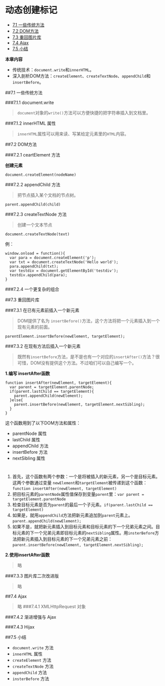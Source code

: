 # 动态创建标记

- <a href="#no1">7.1 一些传统方法</a>
- <a href="#no2">7.2 DOM方法</a>
- <a href="#no3">7.3 重回图片库</a>
- <a href="#no4">7.4 Ajax</a>
- <a href="#no5">7.5 小结</a>

**本章内容**

- 传统技术：`document.write`和`innerHTML`。
- 深入剖析DOM方法：`createElement`、`createTextNode`、`appendChild`和`insertBefore`。

##<a name="no1">7.1 一些传统方法</a>

###7.1.1 document.write

> `document`对象的`write()`方法可以方便快捷的把字符串插入到文档里。

###7.1.2 innerHTML 属性

> `innerHTML`属性可以用来读、写某给定元素里的`HTML`内容。

##<a name="no2">7.2 DOM方法</a>

###7.2.1 ceartElement 方法

**创建元素**

	document.createElement(nodeName)

###7.2.2 appendChild 方法

> 把节点插入某个文档的节点树。

	parent.appendChild(child)

###7.2.3 createTextNode 方法

> 创建一个文本节点

	document.createTextNode(text)


例：

	window.onload = function(){
	  var para = document.createElement('p');
	  var txt = document.createTextNode('Hello world');
	  para.appendChild(txt);
	  var testdiv = document.getElementById('testdiv');
	  testdiv.appendChild(para);
	}

###7.2.4 一个更复杂的组合

##<a name="no3">7.3 重回图片库</a>


###7.3.1 在已有元素前插入一个新元素

> DOM提供了名为 `insertBefore()`方法，这个方法将把一个元素插入到一个现有元素的前面。

	parentElement.insertBefore(newElement, targetElement);

###7.3.2 在现有方法后插入一个新元素

> 既然有`insertBefore`方法，是不是也有一个对应的`insertAfter()`方法？很可惜，DOM没有提供这个方法。不过咱们可以自己编写一个。

**1.编写 insertAfter函数**

	function insertAfter(newElement, targetElement){
	  var parent = targetElement.parentNode;
	  if(parent.lastChild == targetElement){
	    parent.appendChild(newElement);
	  }else{
	    parent.insertBefore(newElement, targetElement.nextSibling);
	  }
	}

这个函数用到了以下DOM方法和属性：

- parentNode 属性
- lastChild 属性
- appendChild 方法
- insertBefore 方法
- nextSibling 属性
#
1. 首先，这个函数有两个参数：一个是将被插入的新元素，另一个是目标元素。这两个参数通过变量 `newElement`和`targetElement`被传递到这个函数：`function insertAfter(newElement, targetElement)`
2. 把目标元素的`parentNode`属性值保存到变量`parent`里：`var parent = targetElement.parentNode`
3. 检查目标元素是否为`parent`的最后一个子元素。`if(parent.lastChild == targetElement)`
4. 如果是，就用`appendChild`方法把新元素追加到`parent`元素上。`parent.appendChild(newElement);`
5. 如果不是，就把新元素插入到目标元素和目标元素的下一个兄弟元素之间。目标元素的下一个兄弟元素即目标元素的`nextSibling`属性。用`insterBefore`方法把新元素插入到目标元素的下一个兄弟元素之前：`parent.insertBefore(newElement, targetElement.nextSibling);`


**2.使用insertAfter函数**
> 略

###7.3.3 图片库二次改进版

> 略


##<a name="no4">7.4 Ajax</a>
> 略
###7.4.1 XMLHttpRequest 对象

###7.4.2 渐进增强与 Ajax

###7.4.3 Hijax

##<a name="no5">7.5 小结</a>

- `document.write` 方法
- `innerHTML` 属性
- `createElement` 方法
- `createTextNode` 方法
- `appendChild` 方法
- `insterBefore` 方法